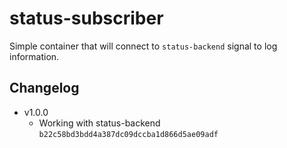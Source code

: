 # status-subscriber

Simple container that will connect to `status-backend` signal to log information.

## Changelog

- v1.0.0
  - Working with status-backend `b22c58bd3bdd4a387dc09dccba1d866d5ae09adf`